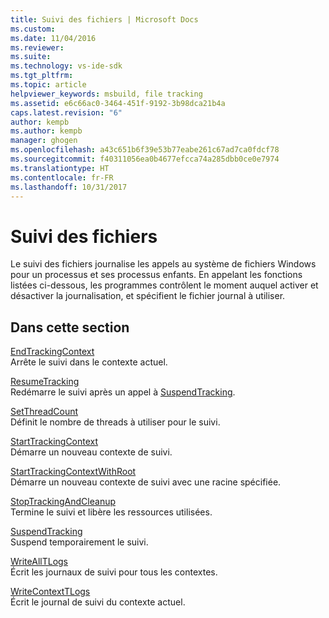 ```yaml
---
title: Suivi des fichiers | Microsoft Docs
ms.custom: 
ms.date: 11/04/2016
ms.reviewer: 
ms.suite: 
ms.technology: vs-ide-sdk
ms.tgt_pltfrm: 
ms.topic: article
helpviewer_keywords: msbuild, file tracking
ms.assetid: e6c66ac0-3464-451f-9192-3b98dca21b4a
caps.latest.revision: "6"
author: kempb
ms.author: kempb
manager: ghogen
ms.openlocfilehash: a43c651b6f39e53b77eabe261c67ad7ca0fdcf78
ms.sourcegitcommit: f40311056ea0b4677efcca74a285dbb0ce0e7974
ms.translationtype: HT
ms.contentlocale: fr-FR
ms.lasthandoff: 10/31/2017
---
```

# <a name="file-tracking"></a>Suivi des fichiers
Le suivi des fichiers journalise les appels au système de fichiers Windows pour un processus et ses processus enfants. En appelant les fonctions listées ci-dessous, les programmes contrôlent le moment auquel activer et désactiver la journalisation, et spécifient le fichier journal à utiliser.  
  
## <a name="in-this-section"></a>Dans cette section  
 [EndTrackingContext](../msbuild/endtrackingcontext.md)  
 Arrête le suivi dans le contexte actuel.  
  
 [ResumeTracking](../msbuild/resumetracking.md)  
 Redémarre le suivi après un appel à [SuspendTracking](../msbuild/suspendtracking.md).  
  
 [SetThreadCount](../msbuild/setthreadcount.md)  
 Définit le nombre de threads à utiliser pour le suivi.  
  
 [StartTrackingContext](../msbuild/starttrackingcontext.md)  
 Démarre un nouveau contexte de suivi.  
  
 [StartTrackingContextWithRoot](../msbuild/starttrackingcontextwithroot.md)  
 Démarre un nouveau contexte de suivi avec une racine spécifiée.  
  
 [StopTrackingAndCleanup](../msbuild/stoptrackingandcleanup.md)  
 Termine le suivi et libère les ressources utilisées.  
  
 [SuspendTracking](../msbuild/suspendtracking.md)  
 Suspend temporairement le suivi.  
  
 [WriteAllTLogs](../msbuild/writealltlogs.md)  
 Écrit les journaux de suivi pour tous les contextes.  
  
 [WriteContextTLogs](../msbuild/writecontexttlogs.md)  
 Écrit le journal de suivi du contexte actuel.